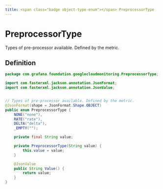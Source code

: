 ```yaml
---
title: <span class="badge object-type-enum"></span> PreprocessorType
---
```

# <span class="badge object-type-enum"></span> PreprocessorType

Types of pre-processor available. Defined by the metric.

## Definition

```java
package com.grafana.foundation.googlecloudmonitoring.PreprocessorType;

import com.fasterxml.jackson.annotation.JsonFormat;
import com.fasterxml.jackson.annotation.JsonValue;


// Types of pre-processor available. Defined by the metric.
@JsonFormat(shape = JsonFormat.Shape.OBJECT)
public enum PreprocessorType {
    NONE("none"),
    RATE("rate"),
    DELTA("delta"),
    _EMPTY("");

    private final String value;

    private PreprocessorType(String value) {
        this.value = value;
    }

    @JsonValue
    public String Value() {
        return value;
    }
}

```
